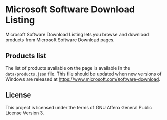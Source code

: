 Microsoft Software Download Listing
===================================
Microsoft Software Download Listing lets you browse and download products from Microsoft Software Download pages.

Products list
-------------
The list of products available on the page is available in the `data/products.json` file. This file should be updated when new versions of Windows are released at https://www.microsoft.com/software-download.

License
-------
This project is licensed under the terms of GNU Affero General Public License Version 3.
